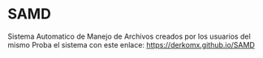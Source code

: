 # SAMD
 Sistema Automatico de Manejo de Archivos creados por los usuarios del mismo
 Proba el sistema con este enlace: https://derkomx.github.io/SAMD
